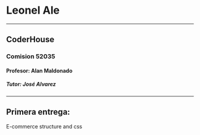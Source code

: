 # Leonel Ale
---

## CoderHouse
### Comision  52035
#### Profesor: Alan Maldonado 
##### Tutor: José Alvarez
---

## Primera entrega:
E-commerce structure and css 
